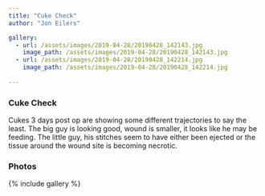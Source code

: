 ```yaml
---
title: "Cuke Check"
author: "Jon Eilers"

gallery:
  - url: /assets/images/2019-04-28/20190428_142143.jpg
    image_path: /assets/images/2019-04-28/20190428_142143.jpg
  - url: /assets/images/2019-04-28/20190428_142214.jpg
    image_path: /assets/images/2019-04-28/20190428_142214.jpg
    
---
```


### Cuke Check
Cukes 3 days post op are showing some different trajectories to say the least. The big guy is looking good, wound is smaller, 
it looks like he may be feeding. The little guy, his stitches seem to have either been ejected or the tissue around the wound site is becoming necrotic.

### Photos
{% include gallery %}
